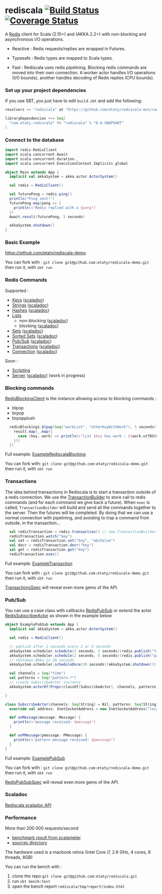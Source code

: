 rediscala [![Build Status](https://travis-ci.org/etaty/rediscala.png)](https://travis-ci.org/etaty/rediscala) [![Coverage Status](https://coveralls.io/repos/etaty/rediscala/badge.png?branch=master)](https://coveralls.io/r/etaty/rediscala?branch=master)
=========

A [Redis](http://redis.io/) client for Scala (2.10+) and (AKKA 2.2+) with non-blocking and asynchronous I/O operations.

 * Reactive : Redis requests/replies are wrapped in Futures.

 * Typesafe : Redis types are mapped to Scala types.

 * Fast : Rediscala uses redis pipelining. Blocking redis commands are moved into their own connection. 
A worker actor handles I/O operations (I/O bounds), another handles decoding of Redis replies (CPU bounds).

### Set up your project dependencies

If you use SBT, you just have to edit `build.sbt` and add the following:

```scala
resolvers += "rediscala" at "https://github.com/etaty/rediscala-mvn/raw/master/snapshots/"

libraryDependencies ++= Seq(
  "com.etaty.rediscala" %% "rediscala" % "0.6-SNAPSHOT"
)
```

### Connect to the database

```scala
import redis.RedisClient
import scala.concurrent.Await
import scala.concurrent.duration._
import scala.concurrent.ExecutionContext.Implicits.global

object Main extends App {
  implicit val akkaSystem = akka.actor.ActorSystem()

  val redis = RedisClient()

  val futurePong = redis.ping()
  println("Ping sent!")
  futurePong.map(pong => {
    println(s"Redis replied with a $pong")
  })
  Await.result(futurePong, 5 seconds)

  akkaSystem.shutdown()
}
```

### Basic Example

https://github.com/etaty/rediscala-demo

You can fork with : `git clone git@github.com:etaty/rediscala-demo.git` then run it, with `sbt run`


### Redis Commands

Supported :
* [Keys](http://redis.io/commands#generic) ([scaladoc](http://etaty.github.io/rediscala/latest/api/index.html#redis.commands.Keys))
* [Strings](http://redis.io/commands#string) ([scaladoc](http://etaty.github.io/rediscala/latest/api/index.html#redis.commands.Strings))
* [Hashes](http://redis.io/commands#hash) ([scaladoc](http://etaty.github.io/rediscala/latest/api/index.html#redis.commands.Hashes))
* [Lists](http://redis.io/commands#list) 
  * non-blocking ([scaladoc](http://etaty.github.io/rediscala/latest/api/index.html#redis.commands.Lists))
  * blocking ([scaladoc](http://etaty.github.io/rediscala/latest/api/index.html#redis.commands.BLists))
* [Sets](http://redis.io/commands#set) ([scaladoc](http://etaty.github.io/rediscala/latest/api/index.html#redis.commands.Sets))
* [Sorted Sets](http://redis.io/commands#sorted_set) ([scaladoc](http://etaty.github.io/rediscala/latest/api/index.html#redis.commands.SortedSets))
* [Pub/Sub](http://redis.io/commands#pubsub) ([scaladoc](http://etaty.github.io/rediscala/latest/api/index.html#redis.commands.Publish))
* [Transactions](http://redis.io/commands#transactions) ([scaladoc](http://etaty.github.io/rediscala/latest/api/index.html#redis.commands.Transactions))
* [Connection](http://redis.io/commands#connection) ([scaladoc](http://etaty.github.io/rediscala/latest/api/index.html#redis.commands.Connection))

Soon :
* [Scripting](http://redis.io/commands#scripting)
* [Server](http://redis.io/commands#server) ([scaladoc](http://etaty.github.io/rediscala/latest/api/index.html#redis.commands.Server)) (work in progress)


### Blocking commands

[RedisBlockingClient](http://etaty.github.io/rediscala/latest/api/index.html#redis.RedisBlockingClient) is the instance allowing access to blocking commands :
* blpop
* brpop
* brpopplush

```scala
  redisBlocking1.blpop(Seq("workList", "otherKeyWithWork"), 5 seconds).map(result => {
    result.map(_.map({
      case (key, work) => println(s"list $key has work : ${work.utf8String}")
    }))
  })
```
Full example: [ExampleRediscalaBlocking](https://github.com/etaty/rediscala-demo/blob/master/src/main/scala/ExampleRediscalaBlocking.scala)

You can fork with: `git clone git@github.com:etaty/rediscala-demo.git` then run it, with `sbt run`


### Transactions

The idea behind transactions in Rediscala is to start a transaction outside of a redis connection.
We use the [TransactionBuilder](http://etaty.github.io/rediscala/latest/api/index.html#redis.commands.TransactionBuilder) to store call to redis commands (and for each command we give back a future).
When `exec` is called, `TransactionBuilder` will build and send all the commands together to the server. Then the futures will be completed.
By doing that we can use a normal connection with pipelining, and avoiding to trap a command from outside, in the transaction...

```scala
  val redisTransaction = redis.transaction() // new TransactionBuilder
  redisTransaction.watch("key")
  val set = redisTransaction.set("key", "abcValue")
  val decr = redisTransaction.decr("key")
  val get = redisTransaction.get("key")
  redisTransaction.exec()
```

Full example: [ExampleTransaction](https://github.com/etaty/rediscala-demo/blob/master/src/main/scala/ExampleTransaction.scala)

You can fork with : `git clone git@github.com:etaty/rediscala-demo.git` then run it, with `sbt run`

[TransactionsSpec](https://github.com/etaty/rediscala/blob/master/src/test/scala/redis/commands/TransactionsSpec.scala) will reveal even more gems of the API.

### Pub/Sub

You can use a case class with callbacks [RedisPubSub](http://etaty.github.io/rediscala/latest/api/index.html#redis.RedisPubSub)
or extend the actor [RedisSubscriberActor](http://etaty.github.io/rediscala/latest/api/index.html#redis.actors.RedisSubscriberActor) as shown in the example below

```scala
object ExamplePubSub extends App {
  implicit val akkaSystem = akka.actor.ActorSystem()

  val redis = RedisClient()

  // publish after 2 seconds every 2 or 5 seconds
  akkaSystem.scheduler.schedule(2 seconds, 2 seconds)(redis.publish("time", System.currentTimeMillis()))
  akkaSystem.scheduler.schedule(2 seconds, 5 seconds)(redis.publish("pattern.match", "pattern value"))
  // shutdown Akka in 20 seconds
  akkaSystem.scheduler.scheduleOnce(20 seconds)(akkaSystem.shutdown())

  val channels = Seq("time")
  val patterns = Seq("pattern.*")
  // create SubscribeActor instance
  akkaSystem.actorOf(Props(classOf[SubscribeActor], channels, patterns).withDispatcher("rediscala.rediscala-client-worker-dispatcher"))

}

class SubscribeActor(channels: Seq[String] = Nil, patterns: Seq[String] = Nil) extends RedisSubscriberActor(channels, patterns) {
  override val address: InetSocketAddress = new InetSocketAddress("localhost", 6379)

  def onMessage(message: Message) {
    println(s"message received: $message")
  }

  def onPMessage(pmessage: PMessage) {
    println(s"pattern message received: $pmessage")
  }
}
```

Full example: [ExamplePubSub](https://github.com/etaty/rediscala-demo/blob/master/src/main/scala/ExamplePubSub.scala)

You can fork with : `git clone git@github.com:etaty/rediscala-demo.git` then run it, with `sbt run`

[RedisPubSubSpec](https://github.com/etaty/rediscala/blob/master/src/test/scala/redis/RedisPubSubSpec.scala.scala) will reveal even more gems of the API.


### Scaladoc

[Rediscala scaladoc API](http://etaty.github.io/rediscala/latest/api/index.html#package)

### Performance

More than 200 000 requests/second

* [benchmark result from scalameter](http://bit.ly/12QZsRs)
* [sources directory](https://github.com/etaty/rediscala/tree/master/src/benchmark/scala/redis/bench)

The hardware used is a macbook retina (Intel Core i7, 2.6 GHz, 4 cores, 8 threads, 8GB)

You can run the bench with :

1. clone the repo `git clone git@github.com:etaty/rediscala.git`
2. run `sbt bench:test`
3. open the bench report `rediscala/tmp/report/index.html`

